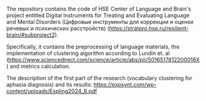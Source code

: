 The repository contains the code of HSE Center of Language and Brain's project entitled Digital Instruments for Treating and Evaluating Language and Mental Disorders (Цифровые инструменты для коррекции и оценки речевых и психических расстройств) (https://stratpro.hse.ru/resilient-brain/#subproject2).

Specifically, it contains the preprocessing of language materials, the implementation of clustering algorithm according to Lundin et. al (https://www.sciencedirect.com/science/article/abs/pii/S016517812200018X) and metrics calculation.

The description of the first part of the research (vocabulary clustering for aphasia diagnosis) and its results: https://expsynt.com/wp-content/uploads/Expling2024_8.pdf
